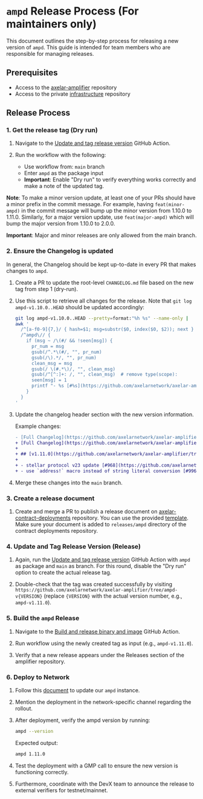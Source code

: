 # `ampd` Release Process (**For maintainers only**)

This document outlines the step-by-step process for releasing a new version of `ampd`. This guide is intended for team members who are responsible for managing releases.

## Prerequisites

- Access to the [axelar-amplifier](https://github.com/axelarnetwork/axelar-amplifier) repository
- Access to the private [infrastructure](https://github.com/axelarnetwork/infrastructure) repository

## Release Process

### 1. Get the release tag (Dry run)

1. Navigate to the [Update and tag release version](https://github.com/axelarnetwork/axelar-amplifier/actions/workflows/release.yaml) GitHub Action.

1. Run the workflow with the following:

    - Use workflow from: `main` branch
    - Enter `ampd` as the package input
    - **Important**: Enable "Dry run" to verify everything works correctly and make a note of the updated tag.

**Note**: To make a minor version update, at least one of your PRs should have a minor prefix in the commit message. For example, having `feat(minor-ampd)` in the commit message will bump up the minor version from 1.10.0 to 1.11.0. Similarly, for a major version update, use `feat(major-ampd)` which will bump the major version from 1.10.0 to 2.0.0.

**Important**: Major and minor releases are only allowed from the main branch.

### 2. Ensure the Changelog is updated

In general, the Changelog should be kept up-to-date in every PR that makes changes to `ampd`.

1. Create a PR to update the root-level `CHANGELOG.md` file based on the new tag from step 1 (dry-run).

1. Use this script to retrieve all changes for the release. Note that `git log ampd-v1.10.0..HEAD` should be updated accordingly:

    ```bash
    git log ampd-v1.10.0..HEAD --pretty=format:"%h %s" --name-only |
    awk '
      /^[a-f0-9]{7,}/ { hash=$1; msg=substr($0, index($0, $2)); next }
      /^ampd\// {
        if (msg ~ /\(#/ && !seen[msg]) {
          pr_num = msg
          gsub(/^.*\(#/, "", pr_num)
          gsub(/\).*/, "", pr_num)
          clean_msg = msg
          gsub(/ \(#.*\)/, "", clean_msg)
          gsub(/^[^:]+: /, "", clean_msg)  # remove type(scope):
          seen[msg] = 1
          printf "- %s [#%s](https://github.com/axelarnetwork/axelar-amplifier/pull/%s)\n", clean_msg, pr_num, pr_num
        }
      }
    '
    ```

1. Update the changelog header section with the new version information.

    Example changes:

    ```diff
    - [Full Changelog](https://github.com/axelarnetwork/axelar-amplifier/compare/ampd-v1.10.0..HEAD)
    + [Full Changelog](https://github.com/axelarnetwork/axelar-amplifier/compare/ampd-v1.11.0..HEAD)
    +
    + ## [v1.11.0](https://github.com/axelarnetwork/axelar-amplifier/tree/ampd-v1.11.0) (2025-08-14)
    +
    + - stellar protocol v23 update [#968](https://github.com/axelarnetwork/axelar-amplifier/pull/968)
    + - use `address!` macro instead of string literal conversion [#996](https://github.com/axelarnetwork/axelar-amplifier/pull/996)
    ```

1. Merge these changes into the `main` branch.

### 3. Create a release document

1. Create and merge a PR to publish a release document on [axelar-contract-deployments](https://github.com/axelarnetwork/axelar-contract-deployments) repository. You can use the provided [template](https://github.com/axelarnetwork/axelar-contract-deployments/blob/main/releases/TEMPLATE.md). Make sure your document is added to `releases/ampd` directory of the contract deployments repository.

### 4. Update and Tag Release Version (Release)

1. Again, run the [Update and tag release version](https://github.com/axelarnetwork/axelar-amplifier/actions/workflows/release.yaml) GitHub Action with `ampd` as package and `main` as branch. For this round, disable the "Dry run" option to create the actual release tag.

1. Double-check that the tag was created successfully by visiting `https://github.com/axelarnetwork/axelar-amplifier/tree/ampd-v{VERSION}` (replace `{VERSION}` with the actual version number, e.g., `ampd-v1.11.0`).

### 5. Build the `ampd` Release

1. Navigate to the [Build and release binary and image](https://github.com/axelarnetwork/axelar-amplifier/actions/workflows/build-ampd-release.yaml) GitHub Action.

1. Run workflow using the newly created tag as input (e.g., `ampd-v1.11.0`).

1. Verify that a new release appears under the Releases section of the amplifier repository.

### 6. Deploy to Network

1. Follow this [document](https://www.notion.so/bright-ambert-2bd/How-to-deploy-ampd-release-to-live-networks-1c8c53fccb77806ba035fd2ade6b98e8?pvs=4) to update our `ampd` instance.

1. Mention the deployment in the network-specific channel regarding the rollout.

1. After deployment, verify the ampd version by running:

    ```bash
    ampd --version
    ```

    Expected output:

    ```bash
    ampd 1.11.0
    ```

1. Test the deployment with a GMP call to ensure the new version is functioning correctly.

1. Furthermore, coordinate with the DevX team to announce the release to external verifiers for testnet/mainnet.
